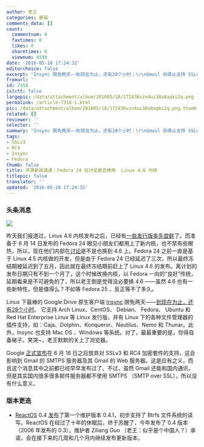 ```yaml
---
author: 老王
categories: 新闻
comments_data: []
count:
  commentnum: 0
  favtimes: 0
  likes: 0
  sharetimes: 0
  viewnum: 4598
date: '2016-05-18 17:24:32'
editorchoice: false
excerpt: "Insync 限免两天——到现在为止，还有28个小时；\r\nGmail 将停止支持 SSLv3 和 RC4"
fromurl: ''
id: 7358
islctt: false
largepic: /data/attachment/album/201605/18/172436vzn4ui38a8aqki2q.png
permalink: /article-7358-1.html
pic: /data/attachment/album/201605/18/172436vzn4ui38a8aqki2q.png.thumb.jpg
related: []
reviewer: ''
selector: ''
summary: "Insync 限免两天——到现在为止，还有28个小时；\r\nGmail 将停止支持 SSLv3 和 RC4"
tags:
- SSLv3
- RC4
- Insync
- Fedora
thumb: false
title: 开源新闻速递：Fedora 24 在讨论是否换用  Linux 4.6 内核
titlepic: false
translator: ''
updated: '2016-05-18 17:24:32'
---
```


### 头条消息


![](/data/attachment/album/201605/18/172436vzn4ui38a8aqki2q.png)


昨天我们报道过，Linux 4.6 内核发布之后，已经有[一些发行版率先尝鲜](/article-7351-1.html)了。而准备于 6 月 14 日发布的 Fedora 24 眼见小朋友们都用上了新内核，也不禁有些眼热，所以，现在他们内部在[讨论](https://lists.fedoraproject.org/archives/list/devel@lists.fedoraproject.org/thread/AFMMGKJSRXRPJAEH2VNPJFJHA72I5T3R/)是不是也换到 4.6 上。Fedora 24 之前一直是基于 Linux 4.5 内核做的开发，但是由于 Fedora 24 已经延迟了三次，所以最终冻结期被延迟到了五月，因此就在最终冻结期前赶上了 Linux 4.6 的发布。离计划的发布日期只有不到一个月了，这个时候改换内核，以 Fedora 一向的“良好”传统，延期看来是不可避免的了，所以老王倒是觉得没必要换 4.6 ——虽然 4.6 也有一些新特性，但是值得么？不如等 Fedora 25 ，反正等不了多久。


Linux 下最棒的 Google Drive 原生客户端 [Insync](https://www.insynchq.com) 限免两天——[到现在为止，还有28个小时](https://www.insynchq.com/free)。 它支持 Arch Linux、CentOS、 Debian、 Fedora、 Ubuntu 和 Red Hat Enterprise Linux 等 Linux 发行版，并有 Linux 下的各种文件管理器的插件支持，如：Caja、Dolphin、Konqueror、Nautilus、Nemo 和 Thunar。此外，Insync 也支持 Mac OS 、Windows 等系统。对了，最最重要的是，你得自备梯子。笑哭~，老王默默的关上了浏览器。


Google [正式宣布](http://googleappsupdates.blogspot.com/2016/05/disabling-support-for-sslv3-and-rc4-for.html)在 6 月 16 日之后放弃对 SSLv3 和 RC4 加密套件的支持，这会影响到 Gmail 的 SMTPS 服务器及其 Gmail 的 Web 服务器。这是应有之义，而且这个消息其中之前都已经早早发布过了。不过，虽然 Gmail 还能和国内通讯，但是其实国内很多很多邮件服务器都不使用 SMTPS （SMTP over SSL），所以没有什么意义。


### 版本更迭


* [ReactOS](https://www.reactos.org/) 0.4 [发布](https://www.reactos.org/project-news/reactos-041-released)了第一个维护版本 0.4.1，初步支持了 Btrfs 文件系统的读写。ReactOS 在经过了十年的休眠后，终于苏醒了，今年发布了 0.4 版本（2006 年发布的 0.3），维护者 Ziliang Guo （老王：似乎是个中国人？）承诺，会在接下来的几周和几个月内继续发布更新版本。